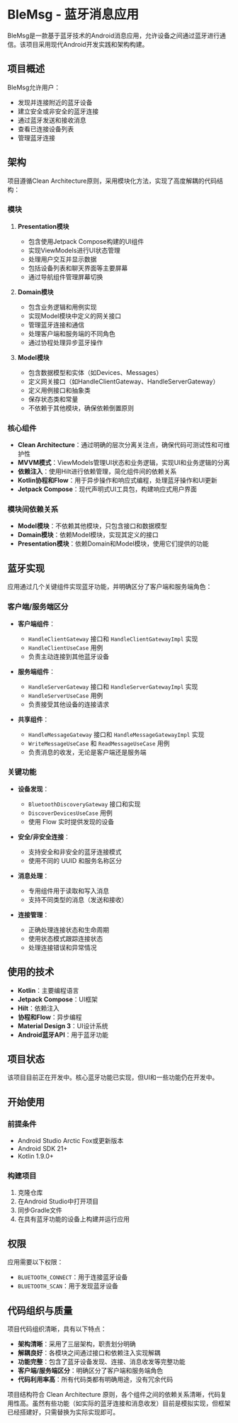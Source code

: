 # BleMsg - 蓝牙消息应用

BleMsg是一款基于蓝牙技术的Android消息应用，允许设备之间通过蓝牙进行通信。该项目采用现代Android开发实践和架构构建。

## 项目概述

BleMsg允许用户：
- 发现并连接附近的蓝牙设备
- 建立安全或非安全的蓝牙连接
- 通过蓝牙发送和接收消息
- 查看已连接设备列表
- 管理蓝牙连接

## 架构

项目遵循Clean Architecture原则，采用模块化方法，实现了高度解耦的代码结构：

### 模块

1. **Presentation模块**
   - 包含使用Jetpack Compose构建的UI组件
   - 实现ViewModels进行UI状态管理
   - 处理用户交互并显示数据
   - 包括设备列表和聊天界面等主要屏幕
   - 通过导航组件管理屏幕切换

2. **Domain模块**
   - 包含业务逻辑和用例实现
   - 实现Model模块中定义的网关接口
   - 管理蓝牙连接和通信
   - 处理客户端和服务端的不同角色
   - 通过协程处理异步蓝牙操作

3. **Model模块**
   - 包含数据模型和实体（如Devices、Messages）
   - 定义网关接口（如HandleClientGateway、HandleServerGateway）
   - 定义用例接口和抽象类
   - 保存状态类和常量
   - 不依赖于其他模块，确保依赖倒置原则

### 核心组件

- **Clean Architecture**：通过明确的层次分离关注点，确保代码可测试性和可维护性
- **MVVM模式**：ViewModels管理UI状态和业务逻辑，实现UI和业务逻辑的分离
- **依赖注入**：使用Hilt进行依赖管理，简化组件间的依赖关系
- **Kotlin协程和Flow**：用于异步操作和响应式编程，处理蓝牙操作和UI更新
- **Jetpack Compose**：现代声明式UI工具包，构建响应式用户界面

### 模块间依赖关系

- **Model模块**：不依赖其他模块，只包含接口和数据模型
- **Domain模块**：依赖Model模块，实现其定义的接口
- **Presentation模块**：依赖Domain和Model模块，使用它们提供的功能

## 蓝牙实现

应用通过几个关键组件实现蓝牙功能，并明确区分了客户端和服务端角色：

### 客户端/服务端区分

- **客户端组件**：
  - `HandleClientGateway` 接口和 `HandleClientGatewayImpl` 实现
  - `HandleClientUseCase` 用例
  - 负责主动连接到其他蓝牙设备

- **服务端组件**：
  - `HandleServerGateway` 接口和 `HandleServerGatewayImpl` 实现
  - `HandleServerUseCase` 用例
  - 负责接受其他设备的连接请求

- **共享组件**：
  - `HandleMessageGateway` 接口和 `HandleMessageGatewayImpl` 实现
  - `WriteMessageUseCase` 和 `ReadMessageUseCase` 用例
  - 负责消息的收发，无论是客户端还是服务端

### 关键功能

- **设备发现**：
  - `BluetoothDiscoveryGateway` 接口和实现
  - `DiscoverDevicesUseCase` 用例
  - 使用 Flow 实时提供发现的设备

- **安全/非安全连接**：
  - 支持安全和非安全的蓝牙连接模式
  - 使用不同的 UUID 和服务名称区分

- **消息处理**：
  - 专用组件用于读取和写入消息
  - 支持不同类型的消息（发送和接收）

- **连接管理**：
  - 正确处理连接状态和生命周期
  - 使用状态模式跟踪连接状态
  - 处理连接错误和异常情况

## 使用的技术

- **Kotlin**：主要编程语言
- **Jetpack Compose**：UI框架
- **Hilt**：依赖注入
- **协程和Flow**：异步编程
- **Material Design 3**：UI设计系统
- **Android蓝牙API**：用于蓝牙功能

## 项目状态

该项目目前正在开发中。核心蓝牙功能已实现，但UI和一些功能仍在开发中。

## 开始使用

### 前提条件

- Android Studio Arctic Fox或更新版本
- Android SDK 21+
- Kotlin 1.9.0+

### 构建项目

1. 克隆仓库
2. 在Android Studio中打开项目
3. 同步Gradle文件
4. 在具有蓝牙功能的设备上构建并运行应用

## 权限

应用需要以下权限：
- `BLUETOOTH_CONNECT`：用于连接蓝牙设备
- `BLUETOOTH_SCAN`：用于发现蓝牙设备

## 代码组织与质量

项目代码组织清晰，具有以下特点：

- **架构清晰**：采用了三层架构，职责划分明确
- **解耦良好**：各模块之间通过接口和依赖注入实现解耦
- **功能完整**：包含了蓝牙设备发现、连接、消息收发等完整功能
- **客户端/服务端区分**：明确区分了客户端和服务端角色
- **代码利用率高**：所有代码类都有明确用途，没有冗余代码

项目结构符合 Clean Architecture 原则，各个组件之间的依赖关系清晰，代码复用性高。虽然有些功能（如实际的蓝牙连接和消息收发）目前是模拟实现，但框架已经搭建好，只需替换为实际实现即可。
